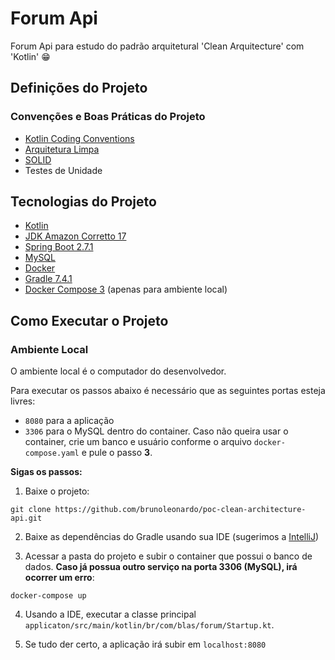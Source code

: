 # Forum Api

Forum Api para estudo do padrão arquitetural 'Clean Arquitecture' com 'Kotlin' :grin:

## Definições do Projeto

### Convenções e Boas Práticas do Projeto

- [Kotlin Coding Conventions](https://kotlinlang.org/docs/coding-conventions.html)
- [Arquitetura Limpa](https://blog.cleancoder.com/uncle-bob/2012/08/13/the-clean-architecture.html)
- [SOLID](https://blog.cleancoder.com/uncle-bob/2020/10/18/Solid-Relevance.html)
- Testes de Unidade

## Tecnologias do Projeto

- [Kotlin](https://kotlinlang.org/)
- [JDK Amazon Corretto 17](https://docs.aws.amazon.com/corretto/index.html)
- [Spring Boot 2.7.1](https://spring.io/projects/spring-boot)
- [MySQL](https://www.mysql.com/)
- [Docker](https://www.docker.com/)
- [Gradle 7.4.1](https://gradle.org/)
- [Docker Compose 3](https://docs.docker.com/compose/compose-file/compose-file-v3/) (apenas para ambiente local)

## Como Executar o Projeto

### Ambiente Local

O ambiente local é o computador do desenvolvedor.

Para executar os passos abaixo é necessário que as seguintes portas esteja livres:

- `8080` para a aplicação
- `3306` para o MySQL dentro do container. Caso não queira usar o container, crie um banco e usuário conforme o
  arquivo `docker-compose.yaml` e pule o passo **3**.

**Sigas os passos:**

1) Baixe o projeto:

```shell
git clone https://github.com/brunoleonardo/poc-clean-architecture-api.git
```

2) Baixe as dependências do Gradle usando sua IDE (sugerimos a [IntelliJ](https://www.jetbrains.com/pt-br/idea/))

3) Acessar a pasta do projeto e subir o container que possui o banco de dados. **Caso já possua outro serviço na porta
   3306 (MySQL), irá ocorrer um erro**:

```shell
docker-compose up
```

4) Usando a IDE, executar a classe principal `applicaton/src/main/kotlin/br/com/blas/forum/Startup.kt`.

5) Se tudo der certo, a aplicação irá subir em `localhost:8080`
